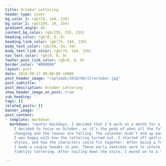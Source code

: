```yaml
---
title: October Lettering
header_type: cover
bg_color_1: rgb(74, 144, 226)
bg_color_2: rgb(144, 19, 254)
gradient_angle: 45
content_bg_color: rgb(255, 255, 255)
heading_color: rgb(0, 0, 0)
heading_link_color: rgb(74, 144, 226)
body_text_color: rgb(54, 54, 54)
body_text_link_color: rgb(74, 144, 226)
nav_text_color: rgb(0, 0, 0)
footer_post_link_color: rgb(0, 0, 0)
border_color: "#000000"
layout: post
date: 2018-09-17 00:00:00 +0000
post_header_image: "/uploads/2018/09/17/october.jpg"
post_subtitle: ''
post_description: October Lettering
show_header_image_on_post: true
sub_heading: ''
tags: []
related_posts: []
banner_image: ''
post_content:
- template: markdown
  markdown: "<p>For Hackdays, I decided that I’d work on a month for a designer calendar.
    I decided to focus on October, as it’s the peak of when all the fall colours are
    changing and the leaves are falling. The calendar didn’t end up panning out, but
    I was happy with how the lettering turned out. I started off getting an idea of
    styles, and how the characters could fit together. After doing a few rough sketches,
    I made a couple tweaks in pen. These early sketches work to inform the higher
    fidelity lettering. After nailing down the style, I moved on to a larger size.</p>"

---
```

